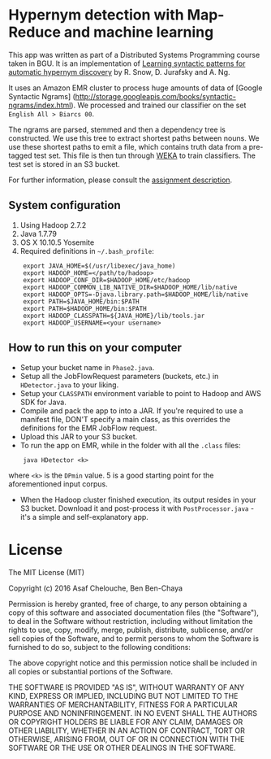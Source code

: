 # Hypernym detection with Map-Reduce and machine learning

This app was written as part of a Distributed Systems Programming course taken in BGU. It is an implementation of [Learning syntactic patterns for automatic hypernym discovery](http://ai.stanford.edu/~rion/papers/hypernym_nips05.pdf) by R. Snow, D. Jurafsky and A. Ng.

It uses an Amazon EMR cluster to process huge amounts of data of [Google Syntactic Ngrams]
(http://storage.googleapis.com/books/syntactic-ngrams/index.html). We processed and trained our classifier on the set `English All > Biarcs 00`.

The ngrams are parsed, stemmed and then a dependency tree is constructed. We use this tree to extract shortest paths between nouns. We use these shortest paths to emit a file, which contains truth data from a pre-tagged test set. This file is then tun through [WEKA](http://www.cs.waikato.ac.nz/ml/weka/) to train classifiers.
The test set is stored in an S3 bucket.

For further information, please consult the [assignment description](https://www.cs.bgu.ac.il/~dsp162/Assignments/Assignment_3).

## System configuration

1. Using Hadoop 2.7.2
2. Java 1.7.79
3. OS X 10.10.5 Yosemite
4. Required definitions in `~/.bash_profile`:
```
    export JAVA_HOME=$(/usr/libexec/java_home)
    export HADOOP_HOME=</path/to/hadoop>
    export HADOOP_CONF_DIR=$HADOOP_HOME/etc/hadoop
    export HADOOP_COMMON_LIB_NATIVE_DIR=$HADOOP_HOME/lib/native
    export HADOOP_OPTS=-Djava.library.path=$HADOOP_HOME/lib/native
    export PATH=$JAVA_HOME/bin:$PATH
    export PATH=$HADOOP_HOME/bin:$PATH
    export HADOOP_CLASSPATH=${JAVA_HOME}/lib/tools.jar
    export HADOOP_USERNAME=<your username>
```
## How to run this on your computer

* Setup your bucket name in `Phase2.java`.
* Setup all the JobFlowRequest parameters (buckets, etc.) in `HDetector.java` to your liking.
* Setup your `CLASSPATH` environment variable to point to Hadoop and AWS SDK for Java.
* Compile and pack the app to into a JAR. If you're required to use a manifest file, DON'T specify a main class, as this overrides the definitions for the EMR JobFlow request.
* Upload this JAR to your S3 bucket.
* To run the app on EMR, while in the folder with all the `.class` files:
```
    java HDetector <k>
```
where `<k>` is the `DPmin` value. 5 is a good starting point for the aforementioned input corpus.

* When the Hadoop cluster finished execution, its output resides in your S3 bucket. Download it and post-process it with `PostProcessor.java` - it's a simple and self-explanatory app.

# License

The MIT License (MIT)

Copyright (c) 2016 Asaf Chelouche, Ben Ben-Chaya

Permission is hereby granted, free of charge, to any person obtaining a copy
of this software and associated documentation files (the "Software"), to deal
in the Software without restriction, including without limitation the rights
to use, copy, modify, merge, publish, distribute, sublicense, and/or sell
copies of the Software, and to permit persons to whom the Software is
furnished to do so, subject to the following conditions:

The above copyright notice and this permission notice shall be included in all
copies or substantial portions of the Software.

THE SOFTWARE IS PROVIDED "AS IS", WITHOUT WARRANTY OF ANY KIND, EXPRESS OR
IMPLIED, INCLUDING BUT NOT LIMITED TO THE WARRANTIES OF MERCHANTABILITY,
FITNESS FOR A PARTICULAR PURPOSE AND NONINFRINGEMENT. IN NO EVENT SHALL THE
AUTHORS OR COPYRIGHT HOLDERS BE LIABLE FOR ANY CLAIM, DAMAGES OR OTHER
LIABILITY, WHETHER IN AN ACTION OF CONTRACT, TORT OR OTHERWISE, ARISING FROM,
OUT OF OR IN CONNECTION WITH THE SOFTWARE OR THE USE OR OTHER DEALINGS IN THE
SOFTWARE.
